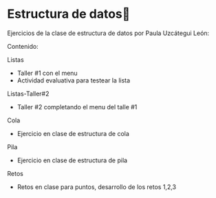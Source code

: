 # Estructura de datos🐘
Ejercicios de la clase de estructura de datos 
por Paula Uzcátegui León:

Contenido:

Listas 
  * Taller #1 con el menu
  * Actividad evaluativa para testear la lista
 
Listas-Taller#2
  * Taller #2 completando el menu del talle #1

Cola
 * Ejercicio en clase de estructura de cola

Pila 
 * Ejercicio en clase de estructura de pila
 
Retos
 * Retos en clase para puntos, desarrollo de los retos 1,2,3

